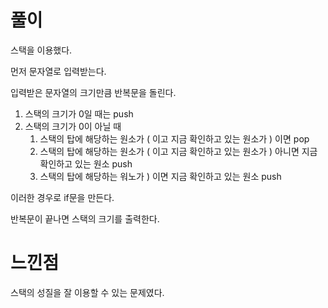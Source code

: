 # 풀이
스택을 이용했다.  

먼저 문자열로 입력받는다.  

입력받은 문자열의 크기만큼 반복문을 돌린다.  

1. 스택의 크기가 0일 때는 push  
2. 스택의 크기가 0이 아닐 때  
    1) 스택의 탑에 해당하는 원소가 ( 이고 지금 확인하고 있는 원소가 ) 이면 pop  
    2) 스택의 탑에 해당하는 원소가 ( 이고 지금 확인하고 있는 원소가 ) 아니면 지금 확인하고 있는 원소 push  
    3) 스택의 탑에 해당하는 워노가 ) 이면 지금 확인하고 있는 원소 push  

이러한 경우로 if문을 만든다.  

반복문이 끝나면 스택의 크기를 출력한다.  

# 느낀점
스택의 성질을 잘 이용할 수 있는 문제였다.  
